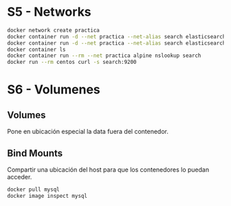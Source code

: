 # S5 - Networks
```bash
docker network create practica
docker container run -d --net practica --net-alias search elasticsearch:2
docker container run -d --net practica --net-alias search elasticsearch:2
docker container ls
docker container run --rm --net practica alpine nslookup search
docker run --rm centos curl -s search:9200
```
# S6 - Volumenes

## Volumes
Pone en ubicación especial la data fuera del contenedor.
## Bind Mounts
Compartir una ubicación del host para que los contenedores lo puedan acceder.

```bash
docker pull mysql
docker image inspect mysql
```